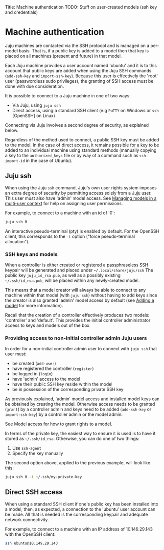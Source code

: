 Title: Machine authentication
TODO:  Stuff on user-created models (ssh key and credentials)

# Machine authentication

Juju machines are contacted via the SSH protocol and is managed on a per-model
basis. That is, if a public key is added to a model then that key is placed on
all machines (present and future) in that model.

Each Juju machine provides a user account named 'ubuntu' and it is to this
account that public keys are added when using the Juju SSH commands
(`add-ssh-key` and `import-ssh-key`). Because this user is effectively the
'root' user (passwordless sudo privileges), the granting of SSH access must be
done with due consideration.

It is possible to connect to a Juju machine in one of two ways:

- Via Juju, using `juju ssh`
- Direct access, using a standard SSH client (e.g `PuTTY` on Windows or `ssh`
  [OpenSSH] on Linux)

Connecting via Juju involves a second degree of security, as explained below.

Regardless of the method used to connect, a public SSH key must be added to the
model. In the case of direct access, it remains possible for a key to be added
to an individual machine using standard methods (manually copying a key to the
`authorized_keys` file or by way of a command such as `ssh-import-id` in the
case of Ubuntu).

## Juju ssh
 
When using the Juju `ssh` command, Juju's own user rights system imposes an
extra degree of security by permitting access solely from a Juju user. This
user must also have 'admin' model access.
See [Managing models in a multi-user context][multiuser-models] for help on
assigning user permissions.

For example, to connect to a machine with an id of '0':

```bash
juju ssh 0
```

An interactive pseudo-terminal (pty) is enabled by default. For the OpenSSH
client, this corresponds to the `-t` option ("force pseudo-terminal
allocation").

### SSH keys and models

When a controller is either created or registered a passphraseless SSH keypair
will be generated and placed under `~/.local/share/juju/ssh` The public key
`juju_id_rsa.pub`, as well as a possibly existing `~/.ssh/id_rsa.pub`, will be
placed within any newly-created model.

This means that a model creator will always be able to connect to any machine
within that model (with `juju ssh`) without having to add keys since the
creator is also granted 'admin' model access by default (see
[Adding a model][models-adding] for more information).

Recall that the creation of a controller effectively produces two models:
'controller' and 'default'. This provides the initial controller administrator
access to keys and models out of the box.

### Providing access to non-initial controller admin Juju users

In order for a non-initial controller admin user to connect with `juju ssh`
that user must:

 - be created (`add-user`)
 - have registered the controller (`register`)
 - be logged in (`login`)
 - have 'admin' access to the model
 - have their public SSH key reside within the model
 - be in possession of the corresponding private SSH key

As previously explained, 'admin' model access and installed model keys can be
obtained by creating the model. Otherwise access needs to be granted (`grant`)
by a controller admin and keys need to be added (`add-ssh-key` or
`import-ssh-key`) by a controller admin or the model admin.

See [Model access][multiuser-model-access] for how to grant rights to a model.

In terms of the private key, the easiest way to ensure it is used is to have it
stored as `~/.ssh/id_rsa`. Otherwise, you can do one of two things:

 1. Use `ssh-agent`
 1. Specify the key manually

The second option above, applied to the previous example, will look like this:

```bash
juju ssh 0 -i ~/.ssh/my-private-key
```

## Direct SSH access

When using a standard SSH client if one's public key has been installed into a
model, then, as expected, a connection to the 'ubuntu' user account can be
made. All that is needed is the corresponding keypair and adequate network
connectivity. 

For example, to connect to a machine with an IP address of 10.149.29.143 with
the OpenSSH client:

```bash
ssh ubuntu@10.149.29.143
```


<!-- LINKS -->

[users]: ./users.md
[multiuser-model-access]: ./multiuser.md#model-access
[multiuser-models]: ./multiuser.md#managing-models-in-a-multi-user-context
[models-adding]: ./models-adding.md
